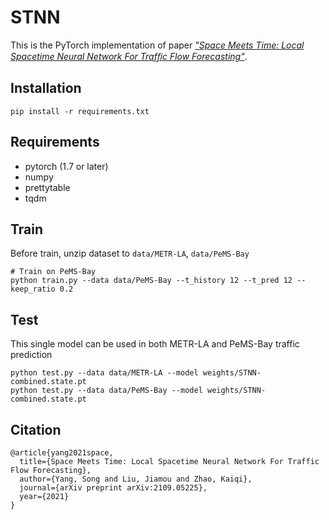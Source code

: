 # STNN
This is the PyTorch implementation of paper *["Space Meets Time: Local Spacetime Neural Network For Trafﬁc Flow Forecasting"](https://arxiv.org/pdf/2109.05225)*.

## Installation
```
pip install -r requirements.txt
```

## Requirements
- pytorch (1.7 or later)
- numpy
- prettytable
- tqdm


## Train
Before train, unzip dataset to `data/METR-LA`, `data/PeMS-Bay`

```
# Train on PeMS-Bay
python train.py --data data/PeMS-Bay --t_history 12 --t_pred 12 --keep_ratio 0.2
```

## Test
This single model can be used in both METR-LA and PeMS-Bay traffic prediction
```
python test.py --data data/METR-LA --model weights/STNN-combined.state.pt
python test.py --data data/PeMS-Bay --model weights/STNN-combined.state.pt
```

## Citation
```
@article{yang2021space,
  title={Space Meets Time: Local Spacetime Neural Network For Traffic Flow Forecasting},
  author={Yang, Song and Liu, Jiamou and Zhao, Kaiqi},
  journal={arXiv preprint arXiv:2109.05225},
  year={2021}
}
```
